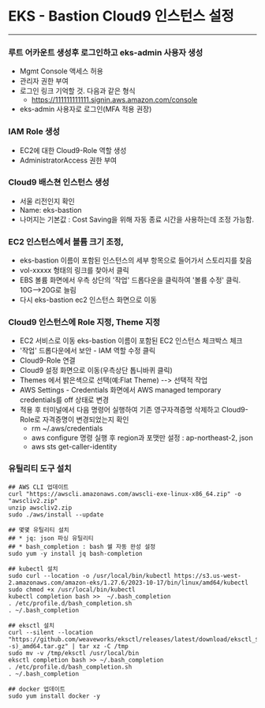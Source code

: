 # EKS - Bastion Cloud9 인스턴스 설정
------------------------
### 루트 어카운트 생성후 로그인하고 eks-admin 사용자 생성
- Mgmt Console 액세스 허용
- 관리자 권한 부여
- 로그인 링크 기억할 것. 다음과 같은 형식
  * https://111111111111.signin.aws.amazon.com/console
- eks-admin 사용자로 로그인(MFA 적용 권장)

### IAM Role 생성
- EC2에 대한 Cloud9-Role 역할 생성
- AdministratorAccess 권한 부여

### Cloud9 배스쳔 인스턴스 생성
- 서울 리전인지 확인
- Name: eks-bastion
- 나머지는 기본값 : Cost Saving을 위해 자동 종료 시간을 사용하는데 조정 가능함.

### EC2 인스턴스에서 볼륨 크기 조정, 
- eks-bastion 이름이 포함된 인스턴스의 세부 항목으로 들어가서 스토리지를 찾음
- vol-xxxxx 형태의 링크를 찾아서 클릭
- EBS 볼륨 화면에서 우측 상단의 '작업' 드롭다운을 클릭하여 '볼륨 수정' 클릭. 10G-->20G로 늘림
- 다시 eks-bastion ec2 인스턴스 화면으로 이동

### Cloud9 인스턴스에 Role 지정, Theme 지정
- EC2 서비스로 이동 eks-bastion 이름이 포함된 EC2 인스턴스 체크박스 체크
- '작업' 드롭다운에서 보안 - IAM 역할 수정 클릭
- Cloud9-Role 연결
- Cloud9 설정 화면으로 이동(우측상단 톱니바퀴 클릭)
- Themes 에서 밝은색으로 선택(예:Flat Theme) --> 선택적 작업
- AWS Settings - Credentials 화면에서 AWS managed temporary credentials를 off 상태로 변경
- 적용 후 터미널에서 다음 명령어 실행하여 기존 영구자격증명 삭제하고 Cloud9-Role로 자격증명이 변경되었는지 확인
  * rm ~/.aws/credentials
  * aws configure 명령 실행 후 region과 포맷만 설정 : ap-northeast-2, json
  * aws sts get-caller-identity 

### 유틸리티 도구 설치
~~~
## AWS CLI 업데이트
curl "https://awscli.amazonaws.com/awscli-exe-linux-x86_64.zip" -o "awscliv2.zip"
unzip awscliv2.zip
sudo ./aws/install --update

## 몇몇 유틸리티 설치
## * jq: json 파싱 유틸리티
## * bash_completion : bash 쉘 자동 완성 설정
sudo yum -y install jq bash-completion 

## kubectl 설치
sudo curl --location -o /usr/local/bin/kubectl https://s3.us-west-2.amazonaws.com/amazon-eks/1.27.6/2023-10-17/bin/linux/amd64/kubectl
sudo chmod +x /usr/local/bin/kubectl
kubectl completion bash >>  ~/.bash_completion
. /etc/profile.d/bash_completion.sh
. ~/.bash_completion
  
## eksctl 설치
curl --silent --location "https://github.com/weaveworks/eksctl/releases/latest/download/eksctl_$(uname -s)_amd64.tar.gz" | tar xz -C /tmp
sudo mv -v /tmp/eksctl /usr/local/bin
eksctl completion bash >> ~/.bash_completion
. /etc/profile.d/bash_completion.sh
. ~/.bash_completion

## docker 업데이트
sudo yum install docker -y
~~~
